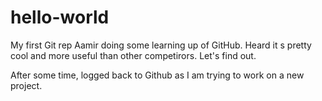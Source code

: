 # hello-world
My first Git rep
Aamir doing some learning up of GitHub. Heard it s pretty cool and more useful than other competirors. 
Let's find out.

After some time, logged back to Github as I am trying to work on a new project. 
